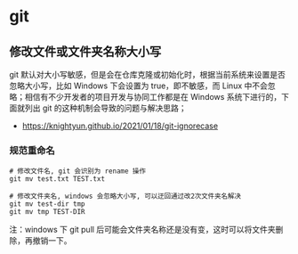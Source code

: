 # git

## 修改文件或文件夹名称大小写

git 默认对大小写敏感，但是会在仓库克隆或初始化时，根据当前系统来设置是否忽略大小写，比如 Windows 下会设置为 true，即不敏感，而 Linux 中不会忽略；相信有不少开发者的项目开发与协同工作都是在 Windows 系统下进行的，下面就列出 git 的这种机制会导致的问题与解决思路；

- https://knightyun.github.io/2021/01/18/git-ignorecase

### 规范重命名

```
# 修改文件名, git 会识别为 rename 操作
git mv test.txt TEST.txt

# 修改文件夹名, windows 会忽略大小写, 可以迂回通过改2次文件夹名解决
git mv test-dir tmp
git mv tmp TEST-DIR
```

注：windows 下 git pull 后可能会文件夹名称还是没有变，这时可以将文件夹删除，再撤销一下。
